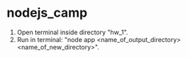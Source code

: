 # nodejs_camp

1. Open terminal inside directory "hw_1".
2. Run in terminal: "node app <name_of_output_directory> <name_of_new_directory>".